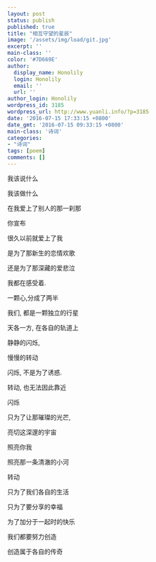 ```yaml
---
layout: post
status: publish
published: true
title: "相互守望的星辰"
image: '/assets/img/load/git.jpg'
excerpt: ''
main-class: ''
color: '#7D669E'
author:
  display_name: Honolily
  login: Honolily
  email: ''
  url: ''
author_login: Honolily
wordpress_id: 3185
wordpress_url: http://www.yuanli.info/?p=3185
date: '2016-07-15 17:33:15 +0800'
date_gmt: '2016-07-15 09:33:15 +0800'
main-class: '诗词'
categories:
- "诗词"
tags: [poem]
comments: []
---
```

我该说什么

我该做什么

在我爱上了别人的那一刹那

你宣布

很久以前就爱上了我

是为了那新生的恋情欢歌

还是为了那深藏的爱悲泣

我都在感受着.

一颗心,分成了两半

我们, 都是一颗独立的行星

天各一方, 在各自的轨道上

静静的闪烁,

慢慢的转动

闪烁, 不是为了诱惑.

转动, 也无法因此靠近

闪烁

只为了让那璀璨的光芒,

亮切这深邃的宇宙

照亮你我

照亮那一条清澈的小河

转动

只为了我们各自的生活

只为了要分享的幸福

为了加分于一起时的快乐

我们都要努力创造

创造属于各自的传奇